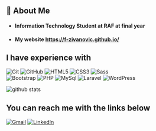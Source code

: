 ## 🚀 About Me 

- #### Information Technology Student at RAF at final year

- #### My website https://f-zivanovic.github.io/

## I have experience with

![Git](https://img.shields.io/badge/-Git-0A66C2?style=for-the-badge&logo=git&logoColor=white&color=1DA1F2)
![GitHub](https://img.shields.io/badge/-GitHub-333333?style=for-the-badge&logo=github&logoColor=white&color=1DA1F2)
![HTML5](https://img.shields.io/badge/-HTML5-222222?style=for-the-badge&logo=HTML5&logoColor=white&color=1DA1F2)
![CSS3](https://img.shields.io/badge/-CSS3-1DA1F2?style=for-the-badge&logo=CSS3&logoColor=white&color=1DA1F2)
![Sass](https://img.shields.io/badge/-Sass-1DA1F2?style=for-the-badge&logo=Sass&logoColor=white&color=1DA1F2) <br>
![Bootstrap](https://img.shields.io/badge/-Bootstrap-1DA1F2?style=for-the-badge&logo=Bootstrap&logoColor=white&color=1DA1F2)
![PHP](https://img.shields.io/badge/-PHP-1DA1F2?style=for-the-badge&logo=PHP&logoColor=white&color=1DA1F2)
![MySql](https://img.shields.io/badge/-MySql-1DA1F2?style=for-the-badge&logo=MySql&logoColor=white&color=1DA1F2)
![Laravel](https://img.shields.io/badge/-Laravel-1DA1F2?style=for-the-badge&logo=Laravel&logoColor=white&color=1DA1F2)
![WordPress](https://img.shields.io/badge/-WordPress-1DA1F2?style=for-the-badge&logo=WordPress&logoColor=white&color=1DA1F2)


![github stats](https://github-readme-stats.vercel.app/api?username=F-zivanovic&show_icons=true)


## You can reach me with the links below
[![Gmail](https://img.shields.io/badge/-GMAIL-D14836?style=for-the-badge&logo=gmail&logoColor=white)](mailto:infofilip.zivanovic1999@gmail.com)
[![LinkedIn](https://img.shields.io/badge/-LINKEDIN-0077B5?style=for-the-badge&logo=linkedin&logoColor=white)](https://www.linkedin.com/in/filip-zivanovic-a953521aa/)






